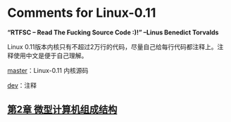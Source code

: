 # Comments for Linux-0.11

**“RTFSC – Read The Fucking Source Code :)!”               –Linus Benedict Torvalds**

Linux 0.11版本内核只有不超过2万行的代码，尽量自己给每行代码都注释上。注释使用中文是便于自己理解。

[master](https://github.com/Eveneko/Linux-0.11/tree/master)：Linux-0.11 内核源码

[dev](https://github.com/Eveneko/Linux-0.11/tree/dev)：注释

## [第2章 微型计算机组成结构](./Notes/第2章%20微型计算机组成原理.md)
